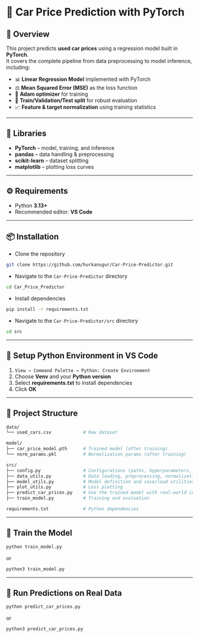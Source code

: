 # 🚗 Car Price Prediction with PyTorch

## 📖 Overview
This project predicts **used car prices** using a regression model built in **PyTorch**.  
It covers the complete pipeline from data preprocessing to model inference, including:

- 📊 **Linear Regression Model** implemented with PyTorch  
- ⚖️ **Mean Squared Error (MSE)** as the loss function  
- 🧠 **Adam optimizer** for training  
- 🔀 **Train/Validation/Test split** for robust evaluation  
- 📈 **Feature & target normalization** using training statistics

---

## 🧩 Libraries
- **PyTorch** – model, training, and inference  
- **pandas** – data handling & preprocessing  
- **scikit-learn** – dataset splitting  
- **matplotlib** – plotting loss curves

---

## ⚙️ Requirements

- Python **3.13+**
- Recommended editor: **VS Code**

---

## 📦 Installation

- Clone the repository
```bash
git clone https://github.com/hurkanugur/Car-Price-Predictor.git
```

- Navigate to the `Car-Price-Predictor` directory
```bash
cd Car_Price_Predictor
```

- Install dependencies
```bash
pip install -r requirements.txt
```

- Navigate to the `Car-Price-Predictor/src` directory
```bash
cd src
```

---

## 🔧 Setup Python Environment in VS Code

1. `View → Command Palette → Python: Create Environment`  
2. Choose **Venv** and your **Python version**  
3. Select **requirements.txt** to install dependencies  
4. Click **OK**

---

## 📂 Project Structure

```bash
data/
└── used_cars.csv            # Raw dataset

model/
├── car_price_model.pth      # Trained model (after training)
└── norm_params.pkl          # Normalization params (after training)

src/
├── config.py                # Configurations (paths, hyperparameters, dataset split)
├── data_utils.py            # Data loading, preprocessing, normalization
├── model_utils.py           # Model definition and save/load utilities
├── plot_utils.py            # Loss plotting
├── predict_car_prices.py    # Use the trained model with real-world inputs
├── train_model.py           # Training and evaluation

requirements.txt             # Python dependencies
```
---

## 📂 Train the Model
```bash
python train_model.py
```
or
```bash
python3 train_model.py
```

---

## 📂 Run Predictions on Real Data
```bash
python predict_car_prices.py
```
or
```bash
python3 predict_car_prices.py
```
